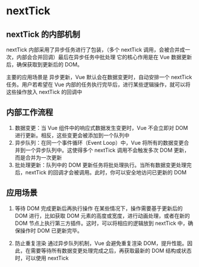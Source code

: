 # nextTick

## nextTick 的内部机制

nextTick 内部采用了异步任务进行了包装，（多个 nextTick 调用，会被合并成一次，内部会合并回调）最后在异步任务中批处理
它的核心作用是在 Vue 数据更新后，确保获取到更新后的 DOM。

主要的应用场景是 异步更新，Vue 默认会在数据变更时，自动安排一个 nextTick 任务。用户若希望在 Vue 内部的任务执行完毕后，进行某些逻辑操作，就可以将这些操作放入 nextTick 的回调中

## 内部工作流程

1. 数据变更：当 Vue 组件中的响应式数据发生变更时，Vue 不会立即对 DOM 进行更新。相反，这些变更会被添加到一个队列中
2. 异步队列：在同一个事件循环（Event Loop）中，Vue 将所有的数据变更合并到一个异步队列中。这使得多个 nextTick 调用不会触发多次 DOM 更新，而是合并为一次更新
3. 批处理更新：队列中的 DOM 更新任务将批处理执行。当所有数据变更处理完后，nextTick 的回调才会被调用。此时，你可以安全地访问已更新的 DOM

## 应用场景

1. 等待 DOM 完成更新后再执行操作
   在某些情况下，操作需要基于更新后的 DOM 进行，比如获取 DOM 元素的高度或宽度，进行动画处理，或者在新的 DOM 节点上执行第三方插件。这时，可以将相应的逻辑放到 nextTick 中，确保操作时 DOM 已更新完毕。

2. 防止重复渲染
   通过异步队列机制，Vue 会避免重复渲染 DOM，提升性能。因此，在需要等待所有数据变更处理完成之后，再获取最新的 DOM 结构或状态时，可以使用 nextTick
